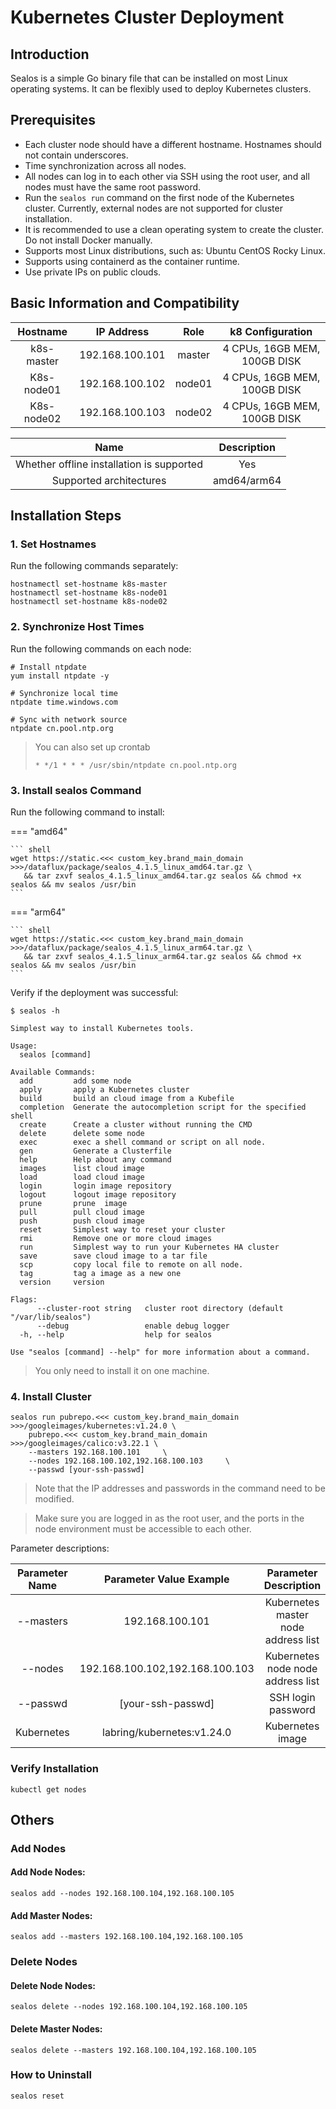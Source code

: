 # Kubernetes Cluster Deployment

## Introduction

Sealos is a simple Go binary file that can be installed on most Linux operating systems. It can be flexibly used to deploy Kubernetes clusters.

## Prerequisites

- Each cluster node should have a different hostname. Hostnames should not contain underscores.
- Time synchronization across all nodes.
- All nodes can log in to each other via SSH using the root user, and all nodes must have the same root password.
- Run the `sealos run` command on the first node of the Kubernetes cluster. Currently, external nodes are not supported for cluster installation.
- It is recommended to use a clean operating system to create the cluster. Do not install Docker manually.
- Supports most Linux distributions, such as: Ubuntu CentOS Rocky Linux.
- Supports using containerd as the container runtime.
- Use private IPs on public clouds.


## Basic Information and Compatibility

|   Hostname   |     IP Address      |  Role  |          k8 Configuration          |
| :--------: | :-------------: | :----: | :----------------------: |
| k8s-master | 192.168.100.101 | master | 4 CPUs, 16GB MEM, 100GB DISK |
| K8s-node01 | 192.168.100.102 | node01 | 4 CPUs, 16GB MEM, 100GB DISK |
| K8s-node02 | 192.168.100.103 | node02 | 4 CPUs, 16GB MEM, 100GB DISK |

|     Name     |                   Description                   |
| :------------------: | :---------------------------------------------: |
|    Whether offline installation is supported    |                       Yes                        |
|       Supported architectures       |                   amd64/arm64                   |




## Installation Steps

### 1. Set Hostnames

Run the following commands separately:

```shell
hostnamectl set-hostname k8s-master
hostnamectl set-hostname k8s-node01
hostnamectl set-hostname k8s-node02
```

### 2. Synchronize Host Times

Run the following commands on each node:

```shell
# Install ntpdate
yum install ntpdate -y

# Synchronize local time
ntpdate time.windows.com

# Sync with network source
ntpdate cn.pool.ntp.org
```

> You can also set up crontab
> 
> `* */1 * * * /usr/sbin/ntpdate cn.pool.ntp.org`

### 3. Install sealos Command

Run the following command to install:

=== "amd64"

    ``` shell
    wget https://static.<<< custom_key.brand_main_domain >>>/dataflux/package/sealos_4.1.5_linux_amd64.tar.gz \
       && tar zxvf sealos_4.1.5_linux_amd64.tar.gz sealos && chmod +x sealos && mv sealos /usr/bin
    ```
=== "arm64"

    ``` shell
    wget https://static.<<< custom_key.brand_main_domain >>>/dataflux/package/sealos_4.1.5_linux_arm64.tar.gz \
       && tar zxvf sealos_4.1.5_linux_arm64.tar.gz sealos && chmod +x sealos && mv sealos /usr/bin
    ```

Verify if the deployment was successful:

```shell
$ sealos -h

Simplest way to install Kubernetes tools.

Usage:
  sealos [command]

Available Commands:
  add         add some node
  apply       apply a Kubernetes cluster
  build       build an cloud image from a Kubefile
  completion  Generate the autocompletion script for the specified shell
  create      Create a cluster without running the CMD
  delete      delete some node
  exec        exec a shell command or script on all node.
  gen         Generate a Clusterfile
  help        Help about any command
  images      list cloud image
  load        load cloud image
  login       login image repository
  logout      logout image repository
  prune       prune  image
  pull        pull cloud image
  push        push cloud image
  reset       Simplest way to reset your cluster
  rmi         Remove one or more cloud images
  run         Simplest way to run your Kubernetes HA cluster
  save        save cloud image to a tar file
  scp         copy local file to remote on all node.
  tag         tag a image as a new one
  version     version

Flags:
      --cluster-root string   cluster root directory (default "/var/lib/sealos")
      --debug                 enable debug logger
  -h, --help                  help for sealos

Use "sealos [command] --help" for more information about a command.
```
> You only need to install it on one machine.


### 4. Install Cluster

```shell
sealos run pubrepo.<<< custom_key.brand_main_domain >>>/googleimages/kubernetes:v1.24.0 \
    pubrepo.<<< custom_key.brand_main_domain >>>/googleimages/calico:v3.22.1 \
    --masters 192.168.100.101     \
    --nodes 192.168.100.102,192.168.100.103     \
    --passwd [your-ssh-passwd] 
```

> Note that the IP addresses and passwords in the command need to be modified.

> Make sure you are logged in as the root user, and the ports in the node environment must be accessible to each other.

Parameter descriptions:

|    Parameter Name    |           Parameter Value Example            |            Parameter Description            |
| :----------: | :-----------------------------: | :----------------------------: |
|  --masters   |         192.168.100.101         | Kubernetes master node address list |
|   --nodes    | 192.168.100.102,192.168.100.103 |  Kubernetes node node address list  |
|   --passwd   |        [your-ssh-passwd]        |          SSH login password          |
|  Kubernetes  |   labring/kubernetes:v1.24.0    |        Kubernetes image         |



### Verify Installation

```shell
kubectl get nodes
```

## Others

### Add Nodes

#### Add Node Nodes:

```shell
sealos add --nodes 192.168.100.104,192.168.100.105
```

#### Add Master Nodes:

```shell
sealos add --masters 192.168.100.104,192.168.100.105
```

### Delete Nodes

#### Delete Node Nodes:

```shell
sealos delete --nodes 192.168.100.104,192.168.100.105
```

#### Delete Master Nodes:

```shell
sealos delete --masters 192.168.100.104,192.168.100.105
```

### How to Uninstall

```shell
sealos reset
```